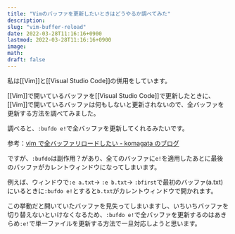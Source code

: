 ```yaml
---
title: "Vimのバッファを更新したいときはどうやるか調べてみた"
description:
slug: "vim-buffer-reload"
date: 2022-03-28T11:16:16+0900
lastmod: 2022-03-28T11:16:16+0900
image:
math:
draft: false
---
```


私は[[Vim]]と[[Visual Studio Code]]の併用をしています。

[[Vim]]で開いているバッファを[[Visual Studio Code]]で更新したときに、[[Vim]]で開いているバッファは何もしないと更新されないので、全バッファを更新する方法を調べてみました。

調べると、`:bufdo e!`で全バッファを更新してくれるみたいです。

参考：[vim で全バッファリロードしたい \- komagata のブログ](https://docs.komagata.org/5291)

ですが、`:bufdo`は副作用？があり、全てのバッファに`e!`を適用したあとに最後のバッファがカレントウィンドウになってしまいます。

例えば、ウィンドウで`:e a.txt`→ `:e b.txt`→ `:bfirst`で最初のバッファ(a.txt)にいるときに`:bufdo e!`とすると`b.txt`がカレントウィンドウで開かれます。

この挙動だと開いていたバッファを見失ってしまいますし、いちいちバッファを切り替えないといけなくなるため、`:bufdo e!`で全バッファを更新するのはあきらめ`:e!`で単一ファイルを更新する方法で一旦対応しようと思います。
